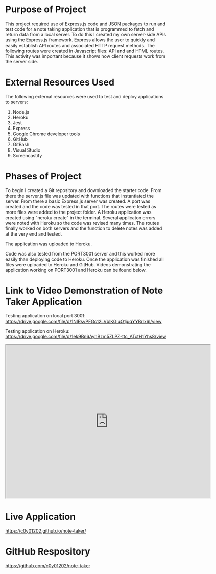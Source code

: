 # Purpose of Project

This project required use of Express.js code and JSON packages to run and test code for a note taking application that is programmed to fetch and return data from a local server. To do this I created my own server-side APIs using the Express.js framework. Express allows the user to quickly and easily establish API routes and associated HTTP request methods. The following routes were created in Javascript files: API and and HTML routes. This activity was important because it shows how client requests work from the server side.

# External Resources Used

The following external resources were used to test and deploy applications to servers:

1. Node.js
2. Heroku
3. Jest
4. Express
5. Google Chrome developer tools
6. GitHub
7. GitBash
8. Visual Studio
9. Screencastify

# Phases of Project

To begin I created a Git repository and downloaded the starter code. From there the server.js file was updated with functions that instantiated the server. From there a basic Express.js server was created. A port was created and the code was tested in that port. The routes were tested as more files were added to the project folder. A Heroku application was created using "heroku create" in the terminal. Several applicaton errors were noted with Heroku so the code was revised many times. The routes finally worked on both servers and the function to delete notes was added at the very end and tested.

The application was uploaded to Heroku.

Code was also tested from the PORT3001 server and this worked more easily than deploying code to Heroku. Once the application was finished all files were uploaded to Heroku and GitHub. Videos demonstrating the application working on PORT3001 and Heroku can be found below.

# Link to Video Demonstration of Note Taker Application

Testing application on local port 3001: https://drive.google.com/file/d/1NIRsvPFGc12LVblKGIuO1juqYYBrlx6l/view

Testing application on Heroku: https://drive.google.com/file/d/1ek9Bn6AyhBzm5ZLPZ-ttc_ATctH1Yhs8/view

<iframe src="https://drive.google.com/file/d/1NIRsvPFGc12LVblKGIuO1juqYYBrlx6l/preview" width="640" height="480"></iframe>

# Live Application

https://c0y01202.github.io/note-taker/

# GitHub Respository

https://github.com/c0y01202/note-taker
